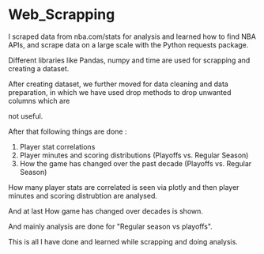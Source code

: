 # Web_Scrapping

I scraped data from nba.com/stats for analysis and learned how to find NBA APIs, and scrape data on a large scale with the Python requests package.

Different libraries like Pandas, numpy and time are used for scrapping and creating a dataset.

After creating dataset, we further moved for data cleaning and data preparation, in which we have used drop methods to drop unwanted columns which are

not useful.

After that following things are done :

1) Player stat correlations
2) Player minutes and scoring distributions (Playoffs vs. Regular Season)
3) How the game has changed over the past decade (Playoffs vs. Regular Season)


How many player stats are correlated is seen via plotly and then player minutes and scoring distrubtion are analysed.

And at last How game has changed over decades is shown. 

And mainly analysis are done for "Regular season vs playoffs".

This is all I have done and learned while scrapping and doing analysis.
